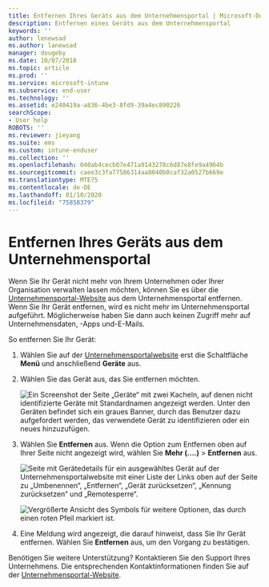 ```yaml
---
title: Entfernen Ihres Geräts aus dem Unternehmensportal | Microsoft-Dokumentation
description: Entfernen eines Geräts aus dem Unternehmensportal
keywords: ''
author: lenewsad
ms.author: lanewsad
manager: dougeby
ms.date: 10/07/2018
ms.topic: article
ms.prod: ''
ms.service: microsoft-intune
ms.subservice: end-user
ms.technology: ''
ms.assetid: e240419a-a836-4be3-8fd9-39a4ec890226
searchScope:
- User help
ROBOTS: ''
ms.reviewer: jieyang
ms.suite: ems
ms.custom: intune-enduser
ms.collection: ''
ms.openlocfilehash: 040ab4cecb07e471a9143278c6d87e8fe9a4964b
ms.sourcegitcommit: caee3c3fa77586314aa8040b0caf32a0527b669e
ms.translationtype: MTE75
ms.contentlocale: de-DE
ms.lasthandoff: 01/10/2020
ms.locfileid: "75858379"
---
```

# <a name="remove-your-device-from-the-company-portal"></a>Entfernen Ihres Geräts aus dem Unternehmensportal

Wenn Sie Ihr Gerät nicht mehr von Ihrem Unternehmen oder Ihrer Organisation verwalten lassen möchten, können Sie es über die [Unternehmensportal-Website](https://go.microsoft.com/fwlink/?linkid=2010980) aus dem Unternehmensportal entfernen. Wenn Sie Ihr Gerät entfernen, wird es nicht mehr im Unternehmensportal aufgeführt. Möglicherweise haben Sie dann auch keinen Zugriff mehr auf Unternehmensdaten, -Apps und-E-Mails.

So entfernen Sie Ihr Gerät:

1. Wählen Sie auf der [Unternehmensportalwebsite](https://portal.manage.microsoft.com) erst die Schaltfläche __Menü__ und anschließend __Geräte__ aus.  

2. Wählen Sie das Gerät aus, das Sie entfernen möchten.  

    ![Ein Screenshot der Seite „Geräte“ mit zwei Kacheln, auf denen nicht identifizierte Geräte mit Standardnamen angezeigt werden. Unter den Geräten befindet sich ein graues Banner, durch das Benutzer dazu aufgefordert werden, das verwendete Gerät zu identifizieren oder ein neues hinzuzufügen.](./media/rename-reset-device-step2-1808.png) 

3. Wählen Sie **Entfernen** aus. Wenn die Option zum Entfernen oben auf Ihrer Seite nicht angezeigt wird, wählen Sie **Mehr (....)**  > **Entfernen** aus.  

   ![Seite mit Gerätedetails für ein ausgewähltes Gerät auf der Unternehmensportalwebsite mit einer Liste der Links oben auf der Seite zu „Umbenennen“, „Entfernen“, „Gerät zurücksetzen“, „Kennung zurücksetzen“ und „Remotesperre“. ](./media/rename-reset-device-1808.png)  
  

    ![Vergrößerte Ansicht des Symbols für weitere Optionen, das durch einen roten Pfeil markiert ist.](./media/rename-reset-device-step3-more-1808.png)   

4. Eine Meldung wird angezeigt, die darauf hinweist, dass Sie Ihr Gerät entfernen. Wählen Sie **Entfernen** aus, um den Vorgang zu bestätigen.  

Benötigen Sie weitere Unterstützung? Kontaktieren Sie den Support Ihres Unternehmens. Die entsprechenden Kontaktinformationen finden Sie auf der [Unternehmensportal-Website](https://go.microsoft.com/fwlink/?linkid=2010980).
